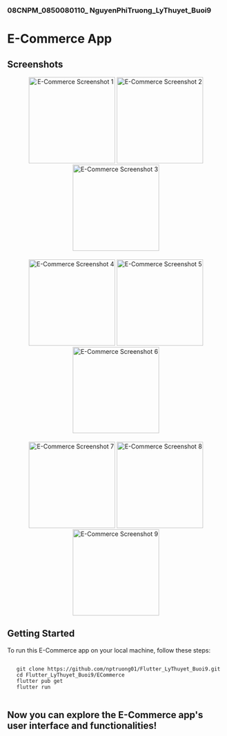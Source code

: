 ### 08CNPM_0850080110_ NguyenPhiTruong_LyThuyet_Buoi9

# E-Commerce App

## Screenshots


<div align="center" style="margin-bottom: 20px;">
  <img src="https://github.com/nptruong01/Flutter_LyThuyet_Buoi9/assets/113322089/a9d34903-30ff-445d-b13d-dc0c35704a97" width="200" alt="E-Commerce Screenshot 1">
  <img src="https://github.com/nptruong01/Flutter_LyThuyet_Buoi9/assets/113322089/f92c1cde-7e55-4c27-ab65-f2d85ed41186" width="200" alt="E-Commerce Screenshot 2">
  <img src="https://github.com/nptruong01/Flutter_LyThuyet_Buoi9/assets/113322089/ce306a72-410e-4208-b9b9-d1814ff0c1a2" width="200" alt="E-Commerce Screenshot 3">
</div>
<div align="center" style="margin-bottom: 20px;">
  <img src="https://github.com/nptruong01/Flutter_LyThuyet_Buoi9/assets/113322089/1c120cb9-6a4c-460b-a12e-6fb4034679f6" width="200" alt="E-Commerce Screenshot 4">
  <img src="https://github.com/nptruong01/Flutter_LyThuyet_Buoi9/assets/113322089/72d85051-e4e6-486b-9303-fc50c6c6dddd" width="200" alt="E-Commerce Screenshot 5">
  <img src="https://github.com/nptruong01/Flutter_LyThuyet_Buoi9/assets/113322089/c11e7722-5e29-4e32-a691-4514e41d6758" width="200" alt="E-Commerce Screenshot 6">
</div>
<div align="center">
  <img src="https://github.com/nptruong01/Flutter_LyThuyet_Buoi9/assets/113322089/5d801a25-9b1a-4e92-bcd0-9d0b35fa3c3b" width="200" alt="E-Commerce Screenshot 7">
  <img src="https://github.com/nptruong01/Flutter_LyThuyet_Buoi9/assets/113322089/2767e404-3723-441c-91e2-f346d9160bec" width="200" alt="E-Commerce Screenshot 8">
  <img src="https://github.com/nptruong01/Flutter_LyThuyet_Buoi9/assets/113322089/05468939-fda7-4ab6-8108-508e6d1d6494" width="200" alt="E-Commerce Screenshot 9">
</div>

## Getting Started

To run this E-Commerce app on your local machine, follow these steps:
<pre>
<code>
   git clone https://github.com/nptruong01/Flutter_LyThuyet_Buoi9.git
   cd Flutter_LyThuyet_Buoi9/ECommerce
   flutter pub get
   flutter run
</code>
</pre>

## Now you can explore the E-Commerce app's user interface and functionalities!


